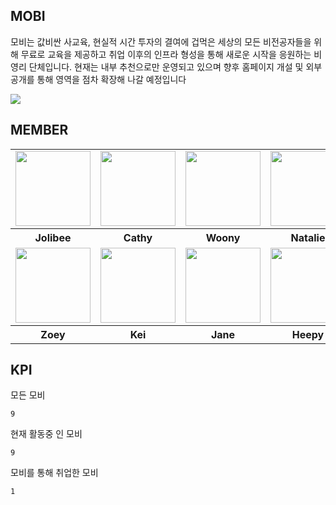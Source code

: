 
## MOBI

모비는 값비싼 사교육, 현실적 시간 투자의 결여에 겁먹은 세상의 모든 비전공자들을 위해 무료로 교육을 제공하고 취업 이후의 인프라 형성을 통해 새로운 시작을 응원하는 비영리 단체입니다. 
현재는 내부 추천으로만 운영되고 있으며 향후 홈페이지 개설 및 외부 공개를 통해 영역을 점차 확장해 나갈 예정입니다

<img src="https://dangimageserver.s3.ap-northeast-2.amazonaws.com/img/admin/mobi.jpeg"/>

## MEMBER
<table>
  <tr>
    <td>
      <a href="https://github.com/JuramLee">
        <img src="https://avatars.githubusercontent.com/u/113501460?v=4" width="120px" height="120px"/>
      </a>  
    </td>
    <td>
      <a href="https://github.com/HyunseoKoo">
        <img src="https://avatars.githubusercontent.com/u/117560047?v=4" width="120px" height="120px"/>
      </a>
    </td>
    <td>
      <a href="https://github.com/Doeunnkimm">
        <img src="https://avatars.githubusercontent.com/u/112946860?v=4" width="120px" height="120px"/>
      </a>
    </td>
    <td>
      <a href="https://github.com/nasilKiM">
        <img src="https://avatars.githubusercontent.com/u/117559842?v=4" width="120px" height="120px"/>
      </a>
    </td>
    <td>
      <a href="https://github.com/seonyeong719">
        <img src="https://avatars.githubusercontent.com/u/117560052?v=4" width="120px" height="120px"/>
      </a>
    </td>
  </tr>
  <tr>
    <th>
      Jolibee
    </th>
    <th>
      Cathy
    </th>
    <th>
      Woony
    </th>
    <th>
       Natalie
    </th>
     <th>
       Celine
    </th>
  </tr>
    <tr>
    <td>
      <a href="https://github.com/zivivle">
        <img src="https://avatars.githubusercontent.com/u/123868471?v=4" width="120px" height="120px"/>
      </a>  
    </td>
    <td>
      <a href="https://github.com/yesoryeseul">
        <img src="https://avatars.githubusercontent.com/u/123865139?v=4" width="120px" height="120px"/>
      </a>
    </td>
    <td>
      <a href="https://github.com/JeongwooHam">
        <img src="https://avatars.githubusercontent.com/u/123251211?v=4" width="120px" height="120px"/>
      </a>
    </td>
    <td>
      <a href="https://github.com/Sueddd">
        <img src="https://avatars.githubusercontent.com/u/111338578?v=4" width="120px" height="120px"/>
      </a>
    </td>
  </tr>
  <tr>
    <th>
      Zoey
    </th>
    <th>
      Kei
    </th>
    <th>
      Jane
    </th>
    <th>
      Heepy
    </th>
  </tr>
</table>

## KPI

모든 모비
```
9
```

현재 활동중 인 모비
```
9
```

모비를 통해 취업한 모비
```
1
```

